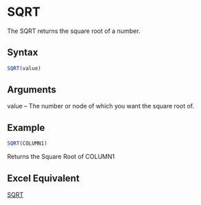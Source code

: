 # SQRT

The SQRT returns the square root of a number.

## Syntax

```javascript
SQRT(value)
```

## Arguments

value – The number or node of which you want the square root of.

## Example

```javascript
SQRT(COLUMN1)
```

Returns the Square Root of COLUMN1

## Excel Equivalent

[SQRT](https://support.microsoft.com/en-us/office/sqrt-function-654975c2-05c4-4831-9a24-2c65e4040fdf)
